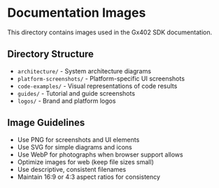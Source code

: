 # Documentation Images

This directory contains images used in the Gx402 SDK documentation.

## Directory Structure

- `architecture/` - System architecture diagrams
- `platform-screenshots/` - Platform-specific UI screenshots
- `code-examples/` - Visual representations of code results
- `guides/` - Tutorial and guide screenshots
- `logos/` - Brand and platform logos

## Image Guidelines

- Use PNG for screenshots and UI elements
- Use SVG for simple diagrams and icons
- Use WebP for photographs when browser support allows
- Optimize images for web (keep file sizes small)
- Use descriptive, consistent filenames
- Maintain 16:9 or 4:3 aspect ratios for consistency